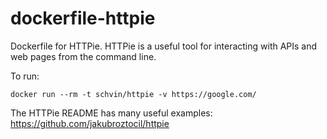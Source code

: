 dockerfile-httpie
=================

Dockerfile for HTTPie. HTTPie is a useful tool for interacting with APIs
and web pages from the command line.

To run:

```
docker run --rm -t schvin/httpie -v https://google.com/
```

The HTTPie README has many useful examples: https://github.com/jakubroztocil/httpie
